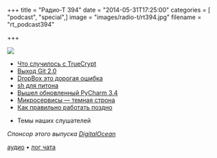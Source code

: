 +++
title = "Радио-Т 394"
date = "2014-05-31T17:25:00"
categories = [ "podcast", "special",]
image = "images/radio-t/rt394.jpg"
filename = "rt_podcast394"

+++

![](https://radio-t.com/images/radio-t/rt394.jpg)

* [Что случилось с TrueCrypt](http://gigaom.com/2014/05/29/heres-what-you-need-to-know-about-the-sudden-and-mysterious-death-of-truecrypt/)
* [Выход Git 2.0](http://www.opennet.ru/opennews/art.shtml?num=39883)
* [DropBox это дорогая ошибка](http://iops.io/blog/dropbox-is-an-expensive-and-dangerous-mistake/)
* [sh для питона](https://amoffat.github.io/sh/)
* [Вышел обновленный PyCharm 3.4](http://habrahabr.ru/company/JetBrains/blog/224699/)
* [Микросервисы — темная строна](http://highscalability.com/blog/2014/4/8/microservices-not-a-free-lunch.html)
* [Как правильно работать поздно](http://dan.carley.co/blog/2014/05/21/working-late-responsibly)
- Темы наших слушателей

_Спонсор этого выпуска [DigitalOcean](https://do.co/radiot)_

[аудио](https://cdn.radio-t.com/rt_podcast394.mp3) • [лог чата](http://chat.radio-t.com/logs/radio-t-394.html)
<audio src="https://cdn.radio-t.com/rt_podcast394.mp3" preload="none"></audio>
